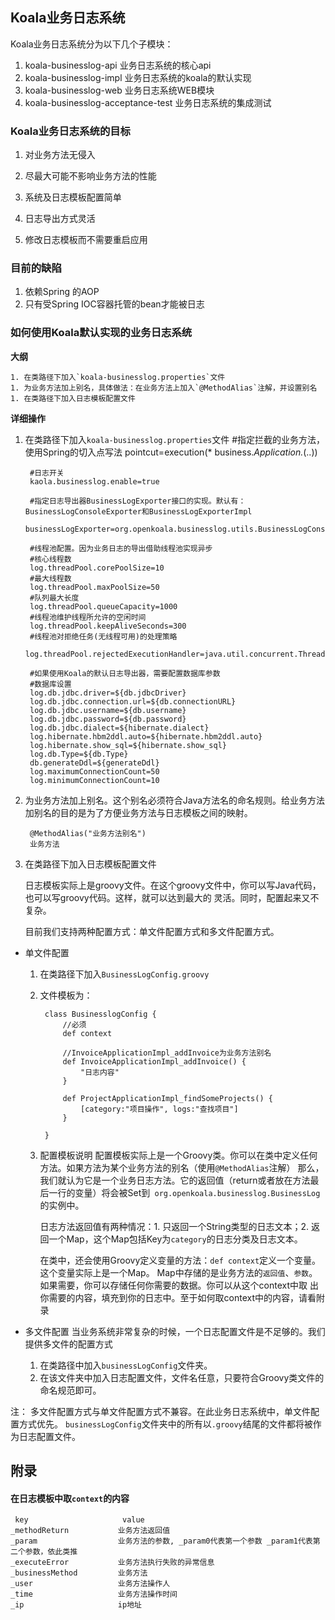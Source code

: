 Koala业务日志系统
----
Koala业务日志系统分为以下几个子模块：

1. koala-businesslog-api 业务日志系统的核心api
1. koala-businesslog-impl 业务日志系统的koala的默认实现
1. koala-businesslog-web 业务日志系统WEB模块
1. koala-businesslog-acceptance-test 业务日志系统的集成测试


### Koala业务日志系统的目标

1. 对业务方法无侵入

1. 尽最大可能不影响业务方法的性能

1. 系统及日志模板配置简单

1. 日志导出方式灵活

1. 修改日志模板而不需要重启应用


### 目前的缺陷

1. 依赖Spring 的AOP
1. 只有受Spring IOC容器托管的bean才能被日志


### 如何使用Koala默认实现的业务日志系统

**大纲**

    1. 在类路径下加入`koala-businesslog.properties`文件
    1. 为业务方法加上别名，具体做法：在业务方法上加入`@MethodAlias`注解，并设置别名
    1. 在类路径下加入日志模板配置文件


**详细操作**
1. 在类路径下加入`koala-businesslog.properties`文件
        #指定拦截的业务方法，使用Spring的切入点写法
        pointcut=execution(* business.*Application.*(..))

        #日志开关
        kaola.businesslog.enable=true

        #指定日志导出器BusinessLogExporter接口的实现。默认有：BusinessLogConsoleExporter和BusinessLogExporterImpl
        businessLogExporter=org.openkoala.businesslog.utils.BusinessLogConsoleExporter

        #线程池配置。因为业务日志的导出借助线程池实现异步
        #核心线程数
        log.threadPool.corePoolSize=10
        #最大线程数
        log.threadPool.maxPoolSize=50
        #队列最大长度
        log.threadPool.queueCapacity=1000
        #线程池维护线程所允许的空闲时间
        log.threadPool.keepAliveSeconds=300
        #线程池对拒绝任务(无线程可用)的处理策略
        log.threadPool.rejectedExecutionHandler=java.util.concurrent.ThreadPoolExecutor$CallerRunsPolicy

        #如果使用Koala的默认日志导出器，需要配置数据库参数
        #数据库设置
        log.db.jdbc.driver=${db.jdbcDriver}
        log.db.jdbc.connection.url=${db.connectionURL}
        log.db.jdbc.username=${db.username}
        log.db.jdbc.password=${db.password}
        log.db.jdbc.dialect=${hibernate.dialect}
        log.hibernate.hbm2ddl.auto=${hibernate.hbm2ddl.auto}
        log.hibernate.show_sql=${hibernate.show_sql}
        log.db.Type=${db.Type}
        db.generateDdl=${generateDdl}
        log.maximumConnectionCount=50
        log.minimumConnectionCount=10

1. 为业务方法加上别名。这个别名必须符合Java方法名的命名规则。给业务方法加别名的目的是为了方便业务方法与日志模板之间的映射。

        @MethodAlias("业务方法别名")
        业务方法
    
1. 在类路径下加入日志模板配置文件

    日志模板实际上是groovy文件。在这个groovy文件中，你可以写Java代码，也可以写groovy代码。这样，就可以达到最大的
    灵活。同时，配置起来又不复杂。

    目前我们支持两种配置方式：单文件配置方式和多文件配置方式。

* 单文件配置
    1. 在类路径下加入`BusinessLogConfig.groovy`
    1. 文件模板为：

            class BusinesslogConfig {
                //必须
                def context

                //InvoiceApplicationImpl_addInvoice为业务方法别名
                def InvoiceApplicationImpl_addInvoice() {
                    "日志内容"
                }

                def ProjectApplicationImpl_findSomeProjects() {
                    [category:"项目操作", logs:"查找项目"]
                }

            }

    1. 配置模板说明
        配置模板实际上是一个Groovy类。你可以在类中定义任何方法。如果方法为某个业务方法的别名（使用`@MethodAlias`注解）
        那么，我们就认为它是一个业务日志方法。它的返回值（return或者放在方法最后一行的变量）将会被Set到` org.openkoala.businesslog.BusinessLog`的实例中。

        日志方法返回值有两种情况：1. 只返回一个String类型的日志文本；2. 返回一个Map，这个Map包括Key为`category`的日志分类及日志文本。

        在类中，还会使用Groovy定义变量的方法：`def context`定义一个变量。这个变量实际上是一个Map。
        Map中存储的是业务方法的`返回值`、`参数`。如果需要，你可以存储任何你需要的数据。你可以从这个context中取
        出你需要的内容，填充到你的日志中。至于如何取context中的内容，请看附录


* 多文件配置
当业务系统非常复杂的时候，一个日志配置文件是不足够的。我们提供多文件的配置方式

    1. 在类路径中加入`businessLogConfig`文件夹。
    1. 在该文件夹中加入日志配置文件，文件名任意，只要符合Groovy类文件的命名规范即可。

注： 多文件配置方式与单文件配置方式不兼容。在此业务日志系统中，单文件配置方式优先。
    `businessLogConfig`文件夹中的所有以`.groovy`结尾的文件都将被作为日志配置文件。


附录
---
#### 在日志模板中取`context`的内容

     key                     value
    _methodReturn           业务方法返回值
    _param                  业务方法的参数, _param0代表第一个参数 _param1代表第二个参数，依此类推
    _executeError           业务方法执行失败的异常信息
    _businessMethod         业务方法
    _user                   业务方法操作人
    _time                   业务方法操作时间
    _ip                     ip地址
